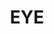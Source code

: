 ---
title: "EYE"
summary: "Progressive rock band with stoner roots from Ohio, USA."
image: "eye.jpg"
apple_music_artist_url: "https://music.apple.com/gb/artist/beady-eye/388545555"
wikipedia_url: "none"
---